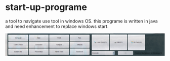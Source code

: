 # start-up-programe
a tool to navigate use tool in windows OS. this programe is written in java and need enhancement to replace windows start.


![Screen Shoot](https://raw.githubusercontent.com/nandan-kumar-singh/start-up-programe/master/on%20screen%20mode.png)
